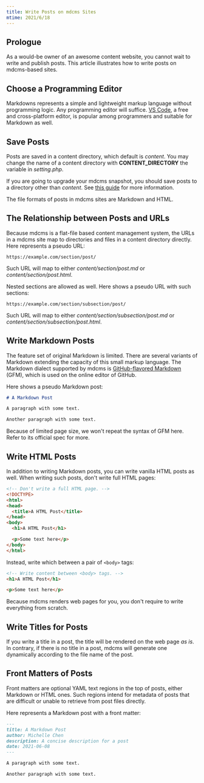 ```yaml
---
title: Write Posts on mdcms Sites
mtime: 2021/6/18
---
```


## Prologue

As a would-be owner of an awesome content website, you cannot wait to write and publish posts. This article illustrates how to write posts on mdcms-based sites.

## Choose a Programming Editor

Markdowns represents a simple and lightweight markup language without programming logic. Any programming editor will suffice. [VS Code](https://code.visualstudio.com/), a free and cross-platform editor, is popular among programmers and suitable for Markdown as well.

## Save Posts

Posts are saved in a content directory, which default is *content*. You may change the name of a content directory with **CONTENT_DIRECTORY** the variable in *setting.php*.

If you are going to upgrade your mdcms snapshot, you should save posts to a directory other than *content*. See [this guide](/howto/how-to-upgrade-mdcms/) for more information.

The file formats of posts in mdcms sites are Markdown and HTML.

## The Relationship between Posts and URLs

Because mdcms is a flat-file based content management system, the URLs in a mdcms site map to directories and files in a content directory directly. Here represents a pseudo URL:

```
https://example.com/section/post/
```

Such URL will map to either *content/section/post.md* or *content/section/post.html*.

Nested sections are allowed as well. Here shows a pseudo URL with such sections:

```
https://example.com/section/subsection/post/
```

Such URL will map to either *content/section/subsection/post.md* or *content/section/subsection/post.html*.

## Write Markdown Posts

The feature set of original Markdown is limited. There are several variants of Markdown extending the capacity of this small markup language. The Markdown dialect supported by mdcms is [GitHub-flavored Markdown](https://github.github.com/gfm/) (GFM), which is used on the online editor of GitHub.

Here shows a pseudo Markdown post:

```markdown
# A Markdown Post

A paragraph with some text.

Another paragraph with some text.
```

Because of limited page size, we won't repeat the syntax of GFM here. Refer to its official spec for more.

## Write HTML Posts

In addition to writing Markdown posts, you can write vanilla HTML posts as well. When writing such posts, don't write full HTML pages:

```html
<!-- Don't write a full HTML page. -->
<!DOCTYPE>
<html>
<head>
  <title>A HTML Post</title>
</head>
<body>
  <h1>A HTML Post</h1>

  <p>Some text here</p>
</body>
</html>
```

 Instead, write which between a pair of `<body>` tags:
 
 ```html
<!-- Write content between <body> tags. -->
<h1>A HTML Post</h1>

<p>Some text here</p>
 ```
 
 Because mdcms renders web pages for you, you don't require to write everything from scratch.
 
## Write Titles for Posts

If you write a title in a post, the title will be rendered on the web page *as is*. In contrary, if there is no title in a post, mdcms will generate one dynamically according to the file name of the post.

## Front Matters of Posts

Front matters are optional YAML text regions in the top of posts, either Markdown or HTML ones. Such regions intend for metadata of posts that are difficult or unable to retrieve from post files directly.

Here represents a Markdown post with a front matter:

```markdown
---
title: A Markdown Post
author: Michelle Chen
description: A concise description for a post
date: 2021-06-08
---

A paragraph with some text.

Another paragraph with some text.
```
